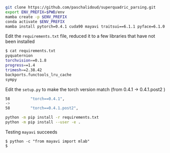 ```bash
git clone https://github.com/paschalidoud/superquadric_parsing.git
export ENV_PREFIX=$PWD/env
mamba create -p $ENV_PREFIX 
conda activate $ENV_PREFIX
mamba install pytorch=0.4.1 cuda90 mayavi traitsui==6.1.1 pyface=6.1.0 scikit-learn cython matplotlib seaborn pillow -c pytorch -c conda-forge
```

Edit the `requirements.txt` file, reduced it to a few libraries that have not been installed 


```bash
$ cat requirements.txt
pyquaternion
torchvision==0.1.8
progress==1.4
trimesh==2.38.42
backports.functools_lru_cache
sympy
```

Edit the `setup.py` to make the torch version match (from 0.4.1 -> 0.4.1.post2 )

```bash
58         "torch==0.4.1",
->
58         "torch==0.4.1.post2",
```

```bash
python -m pip install -r requirements.txt
python -m pip install --user -e .
```

Testing `mayavi` succeeds

```
$ python -c "from mayavi import mlab"
$ 
```


